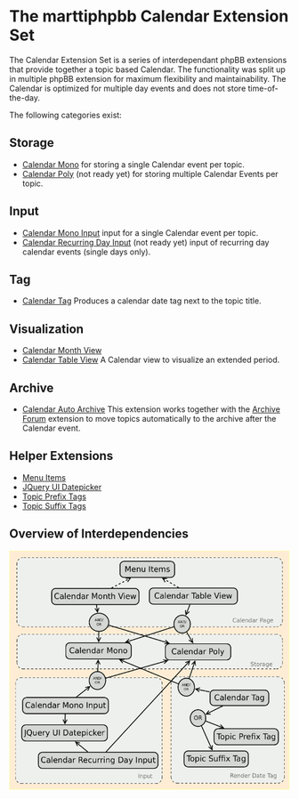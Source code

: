 # The marttiphpbb Calendar Extension Set

The Calendar Extension Set is a series of interdependant phpBB extensions that provide together a topic based Calendar. The functionality was split up in multiple phpBB extension for maximum flexibility and maintainability. The Calendar is optimized for multiple day events and does not store time-of-the-day.

The following categories exist:

## Storage

* [Calendar Mono](https://github.com/marttiphpbb/phpbb-ext-calendarmono) for storing a single Calendar event per topic.
* [Calendar Poly](https://github.com/marttiphpbb/phpbb-ext-calendarpoly) (not ready yet) for storing multiple Calendar Events per topic.

## Input

* [Calendar Mono Input](https://github.com/marttiphpbb/phpbb-ext-calendarmonoinput) input for a single Calendar event per topic.
* [Calendar Recurring Day Input](https://github.com/marttiphpbb/phpbb-ext-calendarrecurringdayinput) (not ready yet) input of recurring day calendar events (single days only).

## Tag

* [Calendar Tag](https://github.com/marttiphpbb/phpbb-ext-calendartag) Produces a calendar date tag next to the topic title.

## Visualization

* [Calendar Month View](https://github.com/marttiphpbb/phpbb-ext-calendarmonthview)
* [Calendar Table View](https://github.com/marttiphpbb/phpbb-ext-calendartableview) A Calendar view to visualize an extended period.

## Archive

* [Calendar Auto Archive](https://github.com/marttiphpbb/phpbb-ext-calendarautoarchive) This extension works together with the [Archive Forum](https://github.com/marttiphpbb/phpbb-ext-archiveforum) extension to move topics automatically to the archive after the Calendar event.

## Helper Extensions

* [Menu Items](https://github.com/marttiphpbb/phpbb-ext-menuitems)
* [JQuery UI Datepicker](https://github.com/marttiphpbb/phpbb-ext-jqueryuidatepicker)
* [Topic Prefix Tags](https://github.com/marttiphpbb/phpbb-ext-topicprefixtags)
* [Topic Suffix Tags](https://github.com/marttiphpbb/phpbb-ext-topicsuffixtags)

## Overview of Interdependencies

![Calender Set Interdependencies](calendar_set.png)